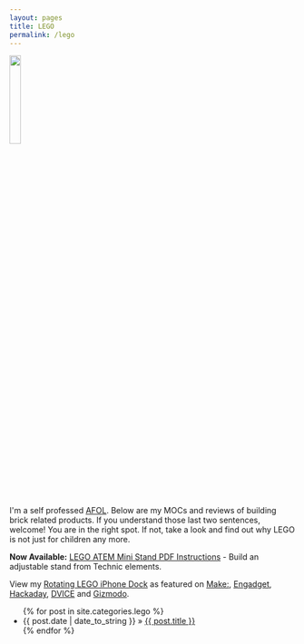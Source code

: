 ```yaml
---
layout: pages
title: LEGO
permalink: /lego
---
```


<img class="category" src="http://www.stevencombs.com/images/design/lego.svg" width="20%" />

I'm a self professed [AFOL](http://en.wikipedia.org/wiki/AFOL). Below are my MOCs and reviews of building brick related products. If you understand those last two sentences, welcome! You are in the right spot. If not, take a look and find out why LEGO is not just for children any more.

**Now Available:** [LEGO ATEM Mini Stand PDF Instructions](https://www.stevencombs.com/lego-atem-mini-stand) - Build an adjustable stand from Technic elements.

View my [Rotating LEGO iPhone Dock](/get-the-dock) as featured on [Make:](http://makezine.com/2009/09/14/lego-rotating-dock-for-iphoneipod-t/), [Engadget](http://www.engadget.com/2009/09/15/battle-of-the-homebrew-lego-iphone-docks/), [Hackaday](http://hackaday.com/2009/09/09/rotating-iphone-dock-from-legos/), [DVICE](http://www.dvice.com/archives/2009/09/rotating-lego-i.php) and [Gizmodo](http://gizmodo.com/5358067/diy-swivelling-lego-iphone-dock-fulfills-our-weekend-lego-quota).

<ul id="blog-posts" class="posts">
{% for post in site.categories.lego %}
    <li><span>{{ post.date | date_to_string }} &raquo; </span><a href="{{ post.url }}">{{ post.title }}</a></li>
{% endfor %}
</ul>
